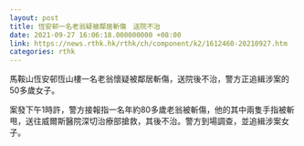 ```yaml
---
layout: post
title: 恆安邨一名老翁疑被鄰居斬傷　送院不治
date: 2021-09-27 16:06:18.000000000 +08:00
link: https://news.rthk.hk/rthk/ch/component/k2/1612460-20210927.htm
categories: rthk
---
```


馬鞍山恆安邨恆山樓一名老翁懷疑被鄰居斬傷，送院後不治，警方正追緝涉案的50多歲女子。

案發下午1時許，警方接報指一名年約80多歲老翁被斬傷，他的其中兩隻手指被斬甩，送往威爾斯醫院深切治療部搶救，其後不治。警方到場調查，並追緝涉案女子。
